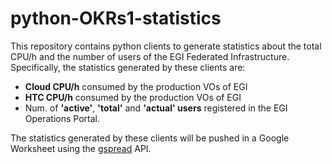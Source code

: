 # python-OKRs1-statistics
This repository contains python clients to generate statistics about the total CPU/h and the number of users of the EGI Federated Infrastructure. 
Specifically, the statistics generated by these clients are:
- **Cloud CPU/h** consumed by the production VOs of EGI
- **HTC CPU/h** consumed by the production VOs of EGI
- Num. of **'active'**, **'total'** and **'actual' users** registered in the EGI Operations Portal. 

The statistics generated by these clients will be pushed in a Google Worksheet using the <a href="https://docs.gspread.org/en/v5.10.0/">gspread</a> API.
